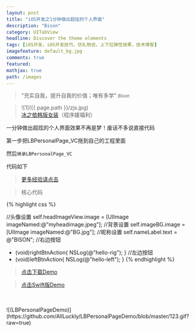 ```yaml
---
layout: post
title: "iOS开发之1分钟做出超炫的个人界面"
description: "Bison"
category: UITabView
headline: Discover the theme elements
tags: [iOS开发，iOS开发技巧，仿礼物说，上下拉弹性效果，技术博客]
imagefeature: default_bg.jpg
comments: true
featured: 
mathjax: true
path: /images
---
```


>&quot;充实自我，提升自我的价值；唯有多学&quot;
><small><cite title="Plato">Bison</cite></small>

>![1]({{ page.path }}/zjs.jpg)<br>
>[冰之依韩版女装](http://allluckly.taobao.com/)（程序媛福利）

一分钟做出超炫的个人界面效果不再是梦！废话不多说直接代码<br>

第一步把LBPersonalPage_VC拖到自己的工程里面<br>

然后`继承LBPersonalPage_VC`<br>



代码如下<br>

 > [更多经验请点击](http://www.allluckly.cn/) 

 
>核心代码 <br>


{% highlight css %}

//头像设置
self.headImageView.image = [UIImage imageNamed:@"myheadimage.jpeg"];
//背景设置
self.imageBG.image = [UIImage imageNamed:@"BG.jpg"];
//昵称设置
self.nameLabel.text = @"BISON";
//右边按钮
- (void)rightBtnAction{
    NSLog(@"hello-rig");
}
//左边按钮
- (void)leftBtnAction{
    NSLog(@"hello-left");
}
{% endhighlight %}


> [点击下载Demo](https://github.com/AllLuckly/LBPersonalPageDemo) <br>

> [点击Swift版Demo](http://allluckly.cf/Swift%E7%89%88%E8%B6%85%E7%82%AB%E7%9A%84%E4%B8%AA%E4%BA%BA%E7%95%8C%E9%9D%A2%E4%BE%9D%E6%97%A7%E5%A6%82%E6%AD%A4%E7%AE%80%E5%8D%95/) <br>


<br>
<br>
![(LBPersonalPageDemo)](https://github.com/AllLuckly/LBPersonalPageDemo/blob/master/123.gif?raw=true)

